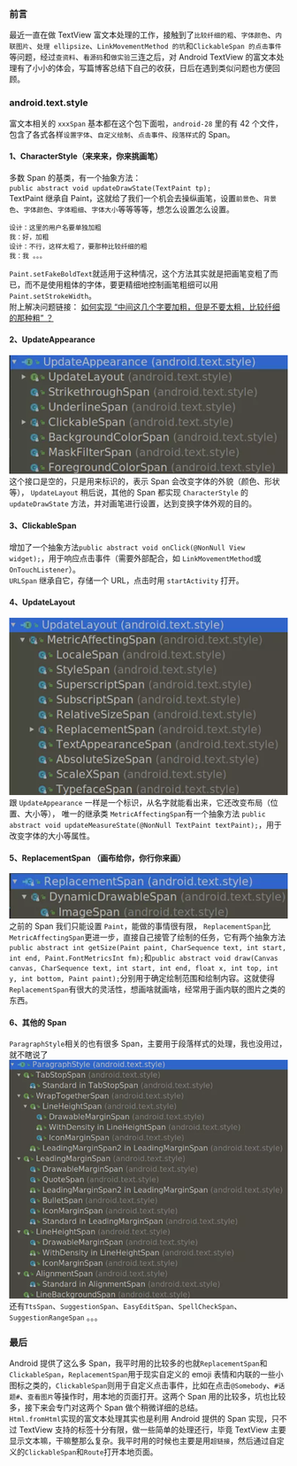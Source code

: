 ### 前言
最近一直在做 TextView 富文本处理的工作，接触到了`比较纤细的粗`、`字体颜色`、`内联图片`、`处理 ellipsize`、`LinkMovementMethod 的坑`和`ClickableSpan 的点击事件`等问题，经过`查资料`、`看源码`和`做实验`三连之后，对 Android TextView 的富文本处理有了小小的体会，写篇博客总结下自己的收获，日后在遇到类似问题也方便回顾。
### android.text.style
富文本相关的 `xxxSpan` 基本都在这个包下面啦，`android-28` 里的有 42 个文件，包含了各式各样`设置字体`、`自定义绘制`、`点击事件`、`段落样式`的 Span。

#### 1、CharacterStyle（来来来，你来挑画笔）
多数 Span 的基类，有一个抽象方法：  
`public abstract void updateDrawState(TextPaint tp);`  
TextPaint 继承自 Paint，这就给了我们一个机会去操纵画笔，设置`前景色`、`背景色`、`字体颜色`、`字体粗细`、`字体大小`等等等等，想怎么设置怎么设置。  
```
设计：这里的用户名要单独加粗
我：好，加粗
设计：不行，这样太粗了，要那种比较纤细的粗
我：我 。。。
```
`Paint.setFakeBoldText`就适用于这种情况，这个方法其实就是把画笔变粗了而已，而不是使用粗体的字体，要更精细地控制画笔粗细可以用`Paint.setStrokeWidth`。  
附上解决问题链接： 
[如何实现 “中间这几个字要加粗，但是不要太粗，比较纤细的那种粗” ？](https://juejin.im/post/597d88f75188257fc2177c36)
#### 2、UpdateAppearance
![](UpdateAppearance.png)
这个接口是空的，只是用来标识的，表示 Span 会改变字体的外貌（颜色、形状等），
`UpdateLayout` 稍后说，其他的 Span 都实现 `CharacterStyle` 的 `updateDrawState` 方法，并对画笔进行设置，达到变换字体外观的目的。
#### 3、ClickableSpan
增加了一个抽象方法`public abstract void onClick(@NonNull View widget);`，用于响应点击事件（需要外部配合，如 `LinkMovementMethod`或`OnTouchListener`）。  
`URLSpan` 继承自它，存储一个 URL，点击时用 `startActivity` 打开。
#### 4、UpdateLayout
![](UpdateLayout.png)
跟 `UpdateAppearance` 一样是一个标识，从名字就能看出来，它还改变布局（位置、大小等），
唯一的继承类 `MetricAffectingSpan`有一个抽象方法
`public abstract void updateMeasureState(@NonNull TextPaint textPaint);`，用于改变字体的大小等属性。
#### 5、ReplacementSpan （画布给你，你行你来画）
![](ReplacementSpan.png)
之前的 Span 我们只能设置 `Paint`，能做的事情很有限， `ReplacementSpan`比`MetricAffectingSpan`更进一步，直接自己接管了绘制的任务，它有两个抽象方法`public abstract int getSize(Paint paint, CharSequence text, int start, int end, Paint.FontMetricsInt fm);`和`public abstract void draw(Canvas canvas, CharSequence text, int start, int end, float x, int top, int y, int bottom, Paint paint);`分别用于确定绘制范围和绘制内容。这就使得`ReplacementSpan`有很大的灵活性，想画啥就画啥，经常用于画内联的图片之类的东西。
#### 6、其他的 Span
`ParagraphStyle`相关的也有很多 Span，主要用于段落样式的处理，我也没用过，就不瞎说了
![](ParagraphStyle.png)
还有`TtsSpan`、`SuggestionSpan`、`EasyEditSpan`、`SpellCheckSpan`、`SuggestionRangeSpan` 。。。

### 最后
Android 提供了这么多 Span，我平时用的比较多的也就`ReplacementSpan`和`ClickableSpan`，`ReplacementSpan`用于现实自定义的 emoji 表情和内联的一些小图标之类的，`ClickableSpan`则用于自定义点击事件，比如在点击`@Somebody`、`#话题#`、`查看图片`等操作时，用本地的页面打开。这两个 Span 用的比较多，坑也比较多，接下来会专门对这两个 Span 做个稍微详细的总结。  
`Html.fromHtml`实现的富文本处理其实也是利用 Android 提供的 Span 实现，只不过 TextView 支持的标签十分有限，做一些简单的处理还行，毕竟 TextView 主要显示文本嘛，干嘛整那么复杂。我平时用的时候也主要是用`超链接`，然后通过自定义的`ClickableSpan`和`Route`打开本地页面。
